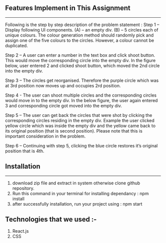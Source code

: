 
## Features Implement in This Assignment 
------------------------------------------

Following is the step by step description of the problem statement :
Step 1 – Display following UI components.
(A) – an empty div.
(B) – 5 circles each of unique colours. The colour generation method should randomly pick
and assign one of the five colours to the circles. However, a colour cannot be duplicated.

Step 2 – A user can enter a number in the text box and click shoot button. This would move
the corresponding circle into the empty div. In the figure below, user entered 2 and clicked
shoot button, which moved the 2nd circle into the empty div.

Step 3 – The circles get reorganised. Therefore the purple circle which was at 3rd position
now moves up and occupies 2rd position.

Step 4 - The user can shoot multiple circles and the corresponding circles would move in to
the empty div. In the below figure, the user again entered 3 and corresponding circle got
moved into the empty div.

Step 5 – The user can get back the circles that were shot by clicking the corresponding
circles residing in the empty div. Example the user clicked yellow circle which was inside the
empty div and the yellow came back to its original position (that is second position). Please
note that this is important consideration in the problem.

Step 6 – Continuing with step 5, clicking the blue circle restores it’s original position that is 4th.

## Installation
-------------------------
1. download zip file and extract in system otherwise clone github repository.
2. Run this command in your terminal for installing dependancy : npm install
3. after successfully installation, run your project using : npm start

## Technologies that we used :-

1. React.js
2. CSS
